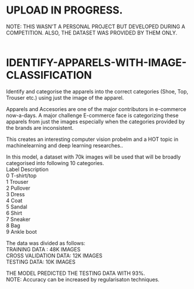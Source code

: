 # UPLOAD IN PROGRESS.
NOTE: THIS WASN'T A PERSONAL PROJECT BUT DEVELOPED DURING A COMPETITION. ALSO, THE DATASET WAS PROVIDED BY THEM ONLY.<br><br>
# IDENTIFY-APPARELS-WITH-IMAGE-CLASSIFICATION
Identify and categorise the apparels into the correct categories (Shoe, Top, Trouser etc.) using just the image of the apparel.


Apparels and Accesories are one of the major contributors in e-commerce now-a-days. 
A major challenge E-commerce face is categorizing these apparels from just the images especially when the categories provided by the brands are inconsistent. 

This creates an interesting computer vision probelm and a HOT topic in machinelearning and deep learning researches..


In this model, a dataset with 70k images will be used that will be broadly categorised into following 10 categories.</br>
Label	Description</br>
0	    T-shirt/top</br>
1	    Trouser</br>
2	    Pullover</br>
3	    Dress</br>
4	    Coat</br>
5	    Sandal</br>
6	    Shirt</br>
7	    Sneaker</br>
8	    Bag</br>
9	    Ankle boot</br>


The data was divided as follows:</br>
TRAINING DATA : 48K IMAGES</br>
CROSS VALIDATION DATA: 12K IMAGES</br>
TESTING DATA: 10K IMAGES</br>

THE MODEL PREDICTED THE TESTING DATA WITH 93%.</br>
NOTE: Accuracy can be increased by regularisaton techniques.







